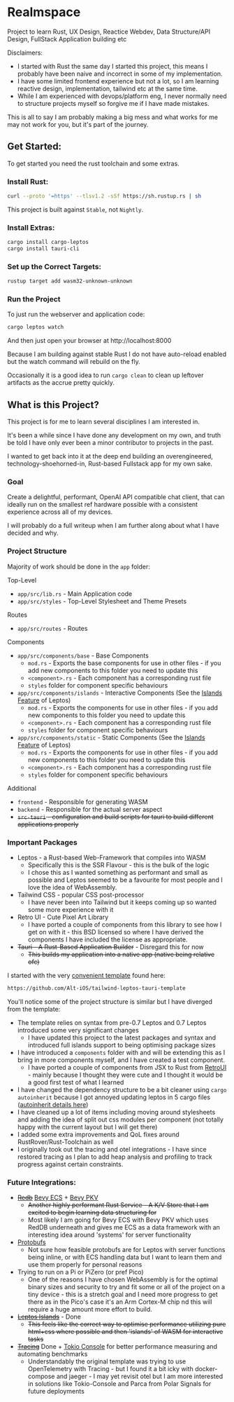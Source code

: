 # Realmspace
Project to learn Rust, UX Design, Reactice Webdev, Data Structure/API Design, FullStack Application building etc

Disclaimers:
* I started with Rust the same day I started this project, this means I probably have been naive and incorrect in some of my implementation.
* I have some limited frontend experience but not a lot, so I am learning reactive design, implementation, tailwind etc at the same time.
* While I am experienced with devops/platform eng, I never normally need to structure projects myself so forgive me if I have made mistakes.

This is all to say I am probably making a big mess and what works for me may not work for you, but it's part of the journey.

## Get Started:
To get started you need the rust toolchain and some extras.

### Install Rust:

```bash
curl --proto '=https' --tlsv1.2 -sSf https://sh.rustup.rs | sh
```
This project is built against `Stable`, not `Nightly`.

### Install Extras:
```bash
cargo install cargo-leptos
cargo install tauri-cli
```

### Set up the Correct Targets:
```bash
rustup target add wasm32-unknown-unknown
```

### Run the Project
To just run the webserver and application code:
```bash
cargo leptos watch
```
And then just open your browser at http://localhost:8000

Because I am building against stable Rust I do not have auto-reload enabled but the watch command will rebuild on the fly.

Occasionally it is a good idea to run `cargo clean` to clean up leftover artifacts as the accrue pretty quickly.

## What is this Project?

This project is for me to learn several disciplines I am interested in. 

It's been a while since I have done any development on my own, and truth be told I have only ever been a minor contributor to projects in the past. 

I wanted to get back into it at the deep end building an overengineered, technology-shoehorned-in, Rust-based Fullstack app for my own sake.

### Goal

Create a delightful, performant, OpenAI API compatible chat client, that can ideally run on the smallest ref hardware possible with a consistent experience across all of my devices.

I will probably do a full writeup when I am further along about what I have decided and why.

### Project Structure

Majority of work should be done in the `app` folder:

Top-Level

* `app/src/lib.rs` - Main Application code
* `app/src/styles` - Top-Level Stylesheet and Theme Presets

Routes

* `app/src/routes` - Routes

Components

* `app/src/components/base` - Base Components
  * `mod.rs` - Exports the base components for use in other files - if you add new components to this folder you need to update this
  * `<component>.rs` - Each component has a corresponding rust file
  * `styles` folder for component specific behaviours
* `app/src/components/islands` - Interactive Components (See the [Islands Feature](https://book.leptos.dev/islands.html) of Leptos)
  * `mod.rs` - Exports the components for use in other files - if you add new components to this folder you need to update this
  * `<component>.rs` - Each component has a corresponding rust file
  * `styles` folder for component specific behaviours
* `app/src/components/static` - Static Components (See the [Islands Feature](https://book.leptos.dev/islands.html) of Leptos)
  * `mod.rs` - Exports the components for use in other files - if you add new components to this folder you need to update this
  * `<component>.rs` - Each component has a corresponding rust file
  * `styles` folder for component specific behaviours

Additional
* `frontend` - Responsible for generating WASM
* `backend` - Responsible for the actual server aspect
* ~~`src-tauri` - configuration and build scripts for tauri to build different applications properly~~

### Important Packages

* Leptos - a Rust-based Web-Framework that compiles into WASM
  * Specifically this is the SSR Flavour - this is the bulk of the logic
  * I chose this as I wanted something as performant and small as possible and Leptos seemed to be a favourite for most people and I love the idea of WebAssembly.
* Tailwind CSS - popular CSS post-processor
  * I have never been into Tailwind but it keeps coming up so wanted some more experience with it
* Retro UI - Cute Pixel Art Library
  * I have ported a couple of components from this library to see how I get on with it - this BSD licensed so where I have derived the components I have included the license as appropriate.
* ~~Tauri - A Rust-Based Application Builder~~ - Disregard this for now
  * ~~This builds my application into a native app (native being relative ofc)~~

I started with the very [convenient template](https://github.com/Alt-iOS/tailwind-leptos-tauri-template) found here:
```bash
https://github.com/Alt-iOS/tailwind-leptos-tauri-template
```
You'll notice some of the project structure is similar but I have diverged from the template:

* The template relies on syntax from pre-0.7 Leptos and 0.7 Leptos introduced some very significant changes 
  * I have updated this project to the latest packages and syntax and introduced full islands support to being optimising package sizes
* I have introduced a `components` folder with and will be extending this as I bring in more components myself, and I have created a test component.
  * I have ported a couple of components from JSX to Rust from [RetroUI](https://www.retroui.io/components) - mainly because I thought they were cute and I thought it would be a good first test of what I learned
* I have changed the dependency structure to be a bit cleaner using `cargo autoinherit` because I got annoyed updating leptos in 5 cargo files ([autoinherit details here](https://github.com/mainmatter/cargo-autoinherit))
* I have cleaned up a lot of items including moving around stylesheets and adding the idea of split out css modules per component (not totally happy with the current layout but I will get there)
* I added some extra improvements and QoL fixes around RustRover/Rust-Toolchain as well
* I originally took out  the tracing and otel integrations - I have since restored tracing as I plan to add heap analysis and profiling to track progress against certain constraints.

### Future Integrations:
* ~~[Redb](https://github.com/cberner/redb)~~ [Bevy ECS]() + [Bevy PKV](https://github.com/johanhelsing/bevy_pkv)
  * ~~Another highly performant Rust Service - A K/V Store that I am excited to begin learning data structuring for~~
  * Most likely I am going for Bevy ECS with Bevy PKV which uses RedDB underneath and gives me ECS as a data framework with an interesting idea around 'systems' for server functionality
* [Protobufs](https://github.com/tokio-rs/prost)
  * Not sure how feasible protobufs are for Leptos with server functions being inline, or with ECS handling data but I want to learn them and use them properly for personal reasons
* Trying to run on a Pi or PiZero (or pref Pico) 
  * One of the reasons I have chosen WebAssembly is for the optimal binary sizes and security to try and fit some or all of the project on a tiny device - this is a stretch goal and I need more progress to get there as in the Pico's case it's an Arm Cortex-M chip nd this will require a huge amount more effort to build.
* ~~[Leptos Islands](https://book.leptos.dev/islands.html)~~ - Done
  * ~~This feels like the correct way to optimise performance utilizing pure html+css where possible and then 'islands' of WASM for interactive tasks~~
* ~~[Tracing](https://github.com/tokio-rs/tracing)~~ Done + [Tokio Console](https://github.com/tokio-rs/console) for better performance measuring and automating benchmarks
  * Understandably the original template was trying to use OpenTelemetry with Tracing - but I found it a bit icky with docker-compose and jaeger - I may yet revisit otel but I am more interested in solutions like Tokio-Console and Parca from Polar Signals for future deployments

